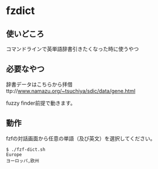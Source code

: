 # fzdict

## 使いどころ
コマンドラインで英単語辞書引きたくなった時に使うやつ

## 必要なやつ
辞書データはこちらから拝借
ttp://www.namazu.org/~tsuchiya/sdic/data/gene.html

fuzzy finder前提で動きます。

## 動作
fzfの対話画面から任意の単語（及び英文）を選択してください。
```shell
$ ./fzf-dict.sh          
Europe
ヨーロッパ,欧州
```
